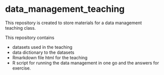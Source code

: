 # data_management_teaching

This repository is created to store materials for a data management teaching class.

This repository contains 
- datasets used in the teaching
- data dictionary to the datasets
- Rmarkdown file html for the teaching 
- R script for running the data management in one go and the answers for exercise.  

